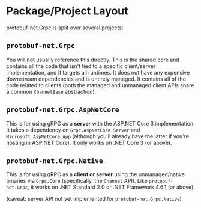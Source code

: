 # Package/Project Layout

protobuf-net.Grpc is split over several projects:

## `protobuf-net.Grpc`

You will not usually reference this directly. This is the shared core and contains all the code that isn't tied to a specific client/server implementation,
and it targets all runtimes. It does not have any expensive downstream dependencies and is entirely managed. It contains all of the code related to clients (both
the managed and unmanaged client APIs share a common `ChannelBase` abstraction).

## `protobuf-net.Grpc.AspNetCore`

This is for using gRPC as a **server** with the ASP.NET Core 3 implementation. It takes a dependency on `Grpc.AspNetCore.Server` and `Microsoft.AspNetCore.App`
(although you'll already have the latter if you're hosting in ASP.NET Core). It only works on .NET Core 3 (or above).

## `protobuf-net.Grpc.Native`

This is for using gRPC as a **client or server** using the unmanaged/native binaries via `Grpc.Core` (specifically, the `Channel` API).
Like `protobuf-net.Grpc`, it works on .NET Standard 2.0 or .NET Framework 4.6.1 (or above).

(caveat: server API not yet implemented for `protobuf-net.Grpc.Native`)